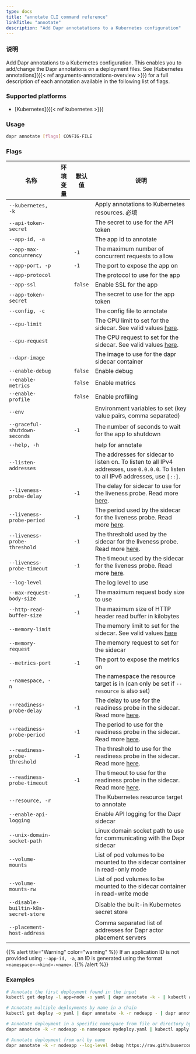 ```yaml
---
type: docs
title: "annotate CLI command reference"
linkTitle: "annotate"
description: "Add Dapr annotatations to a Kubernetes configuration"
---
```


### 说明

Add Dapr annotations to a Kubernetes configuration. This enables you to add/change the Dapr annotations on a deployment files. See [Kubernetes annotations]({{< ref arguments-annotations-overview >}}) for a full description of each annotation available in the following list of flags.

### Supported platforms

- [Kubernetes]({{< ref kubernetes >}})

### Usage

```bash
dapr annotate [flags] CONFIG-FILE
```

### Flags

| 名称                                   | 环境变量 | 默认值     | 说明                                                                                                                                                                                                     |
| ------------------------------------ | ---- | ------- | ------------------------------------------------------------------------------------------------------------------------------------------------------------------------------------------------------ |
| `--kubernetes, -k`                   |      |         | Apply annotations to Kubernetes resources. 必填                                                                                                                                                          |
| `--api-token-secret`                 |      |         | The secret to use for the API token                                                                                                                                                                    |
| `--app-id, -a`                       |      |         | The app id to annotate                                                                                                                                                                                 |
| `--app-max-concurrency`              |      | `-1`    | The maximum number of concurrent requests to allow                                                                                                                                                     |
| `--app-port, -p`                     |      | `-1`    | The port to expose the app on                                                                                                                                                                          |
| `--app-protocol`                     |      |         | The protocol to use for the app                                                                                                                                                                        |
| `--app-ssl`                          |      | `false` | Enable SSL for the app                                                                                                                                                                                 |
| `--app-token-secret`                 |      |         | The secret to use for the app token                                                                                                                                                                    |
| `--config, -c`                       |      |         | The config file to annotate                                                                                                                                                                            |
| `--cpu-limit`                        |      |         | The CPU limit to set for the sidecar. See valid values [here](https://kubernetes.io/docs/tasks/administer-cluster/manage-resources/quota-memory-cpu-namespace/).                                       |
| `--cpu-request`                      |      |         | The CPU request to set for the sidecar. See valid values [here](https://kubernetes.io/docs/tasks/administer-cluster/manage-resources/quota-memory-cpu-namespace/).                                     |
| `--dapr-image`                       |      |         | The image to use for the dapr sidecar container                                                                                                                                                        |
| `--enable-debug`                     |      | `false` | Enable debug                                                                                                                                                                                           |
| `--enable-metrics`                   |      | `false` | Enable metrics                                                                                                                                                                                         |
| `--enable-profile`                   |      | `false` | Enable profiling                                                                                                                                                                                       |
| `--env`                              |      |         | Environment variables to set (key value pairs, comma separated)                                                                                                                                        |
| `--graceful-shutdown-seconds`        |      | `-1`    | The number of seconds to wait for the app to shutdown                                                                                                                                                  |
| `--help, -h`                         |      |         | help for annotate                                                                                                                                                                                      |
| `--listen-addresses`                 |      |         | The addresses for sidecar to listen on. To listen to all IPv4 addresses, use `0.0.0.0`. To listen to all IPv6 addresses, use `[::]`.                                                                   |
| `--liveness-probe-delay`             |      | `-1`    | The delay for sidecar to use for the liveness probe. Read more [here](https://kubernetes.io/docs/tasks/configure-pod-container/configure-liveness-readiness-startup-probes/#configure-probes).         |
| `--liveness-probe-period`            |      | `-1`    | The period used by the sidecar for the liveness probe. Read more [here](https://kubernetes.io/docs/tasks/configure-pod-container/configure-liveness-readiness-startup-probes/#configure-probes).       |
| `--liveness-probe-threshold`         |      | `-1`    | The threshold used by the sidecar for the liveness probe. Read more [here](https://kubernetes.io/docs/tasks/configure-pod-container/configure-liveness-readiness-startup-probes/#configure-probes).    |
| `--liveness-probe-timeout`           |      | `-1`    | The timeout used by the sidecar for the liveness probe. Read more [here](https://kubernetes.io/docs/tasks/configure-pod-container/configure-liveness-readiness-startup-probes/#configure-probes).      |
| `--log-level`                        |      |         | The log level to use                                                                                                                                                                                   |
| `--max-request-body-size`            |      | `-1`    | The maximum request body size to use                                                                                                                                                                   |
| `--http-read-buffer-size`            |      | `-1`    | The maximum size of HTTP header read buffer in kilobytes                                                                                                                                               |
| `--memory-limit`                     |      |         | The memory limit to set for the sidecar. See valid values [here](https://kubernetes.io/docs/tasks/administer-cluster/manage-resources/quota-memory-cpu-namespace/)                                     |
| `--memory-request`                   |      |         | The memory request to set for the sidecar                                                                                                                                                              |
| `--metrics-port`                     |      | `-1`    | The port to expose the metrics on                                                                                                                                                                      |
| `--namespace, -n`                    |      |         | The namespace the resource target is in (can only be set if `--resource` is also set)                                                                                                                  |
| `--readiness-probe-delay`            |      | `-1`    | The delay to use for the readiness probe in the sidecar. Read more [here](https://kubernetes.io/docs/tasks/configure-pod-container/configure-liveness-readiness-startup-probes/#configure-probes).     |
| `--readiness-probe-period`           |      | `-1`    | The period to use for the readiness probe in the sidecar. Read more [here](https://kubernetes.io/docs/tasks/configure-pod-container/configure-liveness-readiness-startup-probes/#configure-probes).    |
| `--readiness-probe-threshold`        |      | `-1`    | The threshold to use for the readiness probe in the sidecar. Read more [here](https://kubernetes.io/docs/tasks/configure-pod-container/configure-liveness-readiness-startup-probes/#configure-probes). |
| `--readiness-probe-timeout`          |      | `-1`    | The timeout to use for the readiness probe in the sidecar. Read more [here](https://kubernetes.io/docs/tasks/configure-pod-container/configure-liveness-readiness-startup-probes/#configure-probes).   |
| `--resource, -r`                     |      |         | The Kubernetes resource target to annotate                                                                                                                                                             |
| `--enable-api-logging`               |      |         | Enable API logging for the Dapr sidecar                                                                                                                                                                |
| `--unix-domain-socket-path`          |      |         | Linux domain socket path to use for communicating with the Dapr sidecar                                                                                                                                |
| `--volume-mounts`                    |      |         | List of pod volumes to be mounted to the sidecar container in read-only mode                                                                                                                           |
| `--volume-mounts-rw`                 |      |         | List of pod volumes to be mounted to the sidecar container in read-write mode                                                                                                                          |
| `--disable-builtin-k8s-secret-store` |      |         | Disable the built-in Kubernetes secret store                                                                                                                                                           |
| `--placement-host-address`           |      |         | Comma separated list of addresses for Dapr actor placement servers                                                                                                                                     |

{{% alert title="Warning" color="warning" %}}
If an application ID is not provided using `--app-id, -a`, an ID is generated using the format `<namespace>-<kind>-<name>`.
{{% /alert %}}

### Examples

```bash 
# Annotate the first deployment found in the input
kubectl get deploy -l app=node -o yaml | dapr annotate -k - | kubectl apply -f -

# Annotate multiple deployments by name in a chain
kubectl get deploy -o yaml | dapr annotate -k -r nodeapp - | dapr annotate -k -r pythonapp - | kubectl apply -f -

# Annotate deployment in a specific namespace from file or directory by name
dapr annotate -k -r nodeapp -n namespace mydeploy.yaml | kubectl apply -f -

# Annotate deployment from url by name
dapr annotate -k -r nodeapp --log-level debug https://raw.githubusercontent.com/dapr/quickstarts/master/tutorials/hello-kubernetes/deploy/node.yaml | kubectl apply -f -
```


